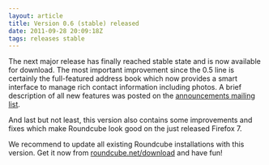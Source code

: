 ```yaml
---
layout: article
title: Version 0.6 (stable) released
date: 2011-09-28 20:09:18Z
tags: releases stable
---
```

The next major release has finally reached stable state and is now available for download. The most important improvement since the 0.5 line is certainly the full-featured address book which now provides a smart interface to manage rich contact information including photos. A brief description of all new features was posted on the [announcements mailing list](https://lists.roundcube.net/hyperkitty/list/announce@lists.roundcube.net/thread/TCFFWK2CCGKHAUC63IOCGEWAZMAJDXCU/).

And last but not least, this version also contains some improvements and fixes which make Roundcube look good on the just released Firefox 7.

We recommend to update all existing Roundcube installations with this version. Get it now from [roundcube.net/download](https://roundcube.net/download) and have fun!

